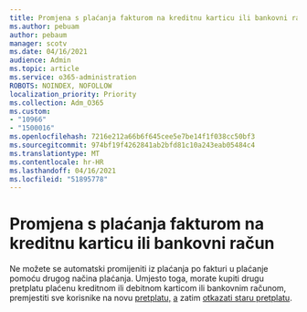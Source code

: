 ```yaml
---
title: Promjena s plaćanja fakturom na kreditnu karticu ili bankovni račun
ms.author: pebuam
author: pebaum
manager: scotv
ms.date: 04/16/2021
audience: Admin
ms.topic: article
ms.service: o365-administration
ROBOTS: NOINDEX, NOFOLLOW
localization_priority: Priority
ms.collection: Adm_O365
ms.custom:
- "10966"
- "1500016"
ms.openlocfilehash: 7216e212a66b6f645cee5e7be14f1f038cc50bf3
ms.sourcegitcommit: 974bf19f4262841ab2bfd81c10a243eab05484c4
ms.translationtype: MT
ms.contentlocale: hr-HR
ms.lasthandoff: 04/16/2021
ms.locfileid: "51895778"
---
```

# <a name="change-from-invoice-payments-to-credit-card-or-bank-account"></a>Promjena s plaćanja fakturom na kreditnu karticu ili bankovni račun

Ne možete se automatski promijeniti iz plaćanja po fakturi u plaćanje pomoću drugog načina plaćanja. Umjesto toga, morate kupiti drugu pretplatu plaćenu kreditnom ili debitnom karticom ili bankovnim računom, premjestiti sve korisnike na novu [pretplatu,](https://docs.microsoft.com/microsoft-365/commerce/subscriptions/move-users-different-subscription) [a](https://docs.microsoft.com/microsoft-365/commerce/try-or-buy-microsoft-365#buy-a-different-subscription) zatim [otkazati staru pretplatu](https://docs.microsoft.com/microsoft-365/commerce/subscriptions/cancel-your-subscription). 
